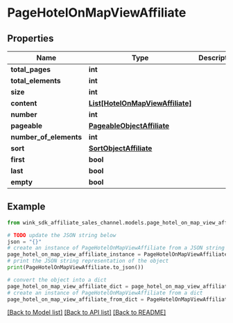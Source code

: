 # PageHotelOnMapViewAffiliate


## Properties

Name | Type | Description | Notes
------------ | ------------- | ------------- | -------------
**total_pages** | **int** |  | [optional] 
**total_elements** | **int** |  | [optional] 
**size** | **int** |  | [optional] 
**content** | [**List[HotelOnMapViewAffiliate]**](HotelOnMapViewAffiliate.md) |  | [optional] 
**number** | **int** |  | [optional] 
**pageable** | [**PageableObjectAffiliate**](PageableObjectAffiliate.md) |  | [optional] 
**number_of_elements** | **int** |  | [optional] 
**sort** | [**SortObjectAffiliate**](SortObjectAffiliate.md) |  | [optional] 
**first** | **bool** |  | [optional] 
**last** | **bool** |  | [optional] 
**empty** | **bool** |  | [optional] 

## Example

```python
from wink_sdk_affiliate_sales_channel.models.page_hotel_on_map_view_affiliate import PageHotelOnMapViewAffiliate

# TODO update the JSON string below
json = "{}"
# create an instance of PageHotelOnMapViewAffiliate from a JSON string
page_hotel_on_map_view_affiliate_instance = PageHotelOnMapViewAffiliate.from_json(json)
# print the JSON string representation of the object
print(PageHotelOnMapViewAffiliate.to_json())

# convert the object into a dict
page_hotel_on_map_view_affiliate_dict = page_hotel_on_map_view_affiliate_instance.to_dict()
# create an instance of PageHotelOnMapViewAffiliate from a dict
page_hotel_on_map_view_affiliate_from_dict = PageHotelOnMapViewAffiliate.from_dict(page_hotel_on_map_view_affiliate_dict)
```
[[Back to Model list]](../README.md#documentation-for-models) [[Back to API list]](../README.md#documentation-for-api-endpoints) [[Back to README]](../README.md)


